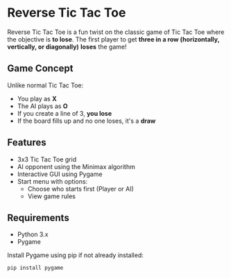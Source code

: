 
# Reverse Tic Tac Toe

Reverse Tic Tac Toe is a fun twist on the classic game of Tic Tac Toe where the objective is **to lose**. The first player to get **three in a row (horizontally, vertically, or diagonally)** **loses** the game!

## Game Concept

Unlike normal Tic Tac Toe:
- You play as **X**
- The AI plays as **O**
- If you create a line of 3, **you lose**
- If the board fills up and no one loses, it's a **draw**

## Features

- 3x3 Tic Tac Toe grid
- AI opponent using the Minimax algorithm
- Interactive GUI using Pygame
- Start menu with options:
  - Choose who starts first (Player or AI)
  - View game rules

## Requirements

- Python 3.x
- Pygame

Install Pygame using pip if not already installed:
```bash
pip install pygame
